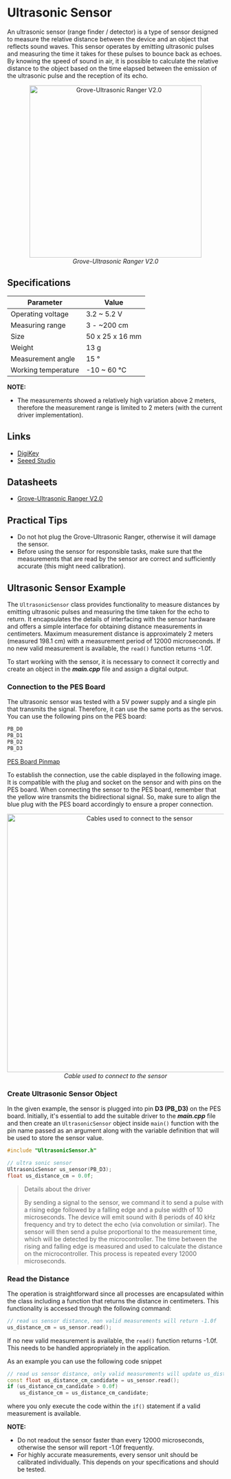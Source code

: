<!-- link list, last updated 03.01.2024 -->
[0]: https://www.digikey.ch/de/products/detail/seeed-technology-co-ltd/101020010/5482600?s=N4IgTCBcDaIOICUDyA1AogAgKoBkAqCAggMpIByAkgMIZFlxoIYpgB0ADCALoC%2BQA
[1]: https://wiki.seeedstudio.com/Grove-Ultrasonic_Ranger/

# Ultrasonic Sensor

An ultrasonic sensor (range finder / detector) is a type of sensor designed to measure the relative distance between the device and an object that reflects sound waves. This sensor operates by emitting ultrasonic pulses and measuring the time it takes for these pulses to bounce back as echoes. By knowing the speed of sound in air, it is possible to calculate the relative distance to the object based on the time elapsed between the emission of the ultrasonic pulse and the reception of its echo.

<p align="center">
    <img src="../images/grove_ultrasonic_ranger_v2.png" alt="Grove-Ultrasonic Ranger V2.0" width="400"/> </br>
    <i>Grove-Ultrasonic Ranger V2.0</i>
</p>

## Specifications

| Parameter           | Value           |
| ------------------- | --------------- |
| Operating voltage   | 3.2 ~ 5.2 V     |
| Measuring range     | 3 - ~200 cm     |
| Size                | 50 x 25 x 16 mm |
| Weight              | 13 g            |
| Measurement angle   | 15 °            |
| Working temperature | -10 ~ 60 °C     |

**NOTE:**
- The measurements showed a relatively high variation above 2 meters, therefore the measurement range is limited to 2 meters (with the current driver implementation).

## Links

- [DigiKey][0] </br>
- [Seeed Studio][1]

## Datasheets

- [Grove-Ultrasonic Ranger V2.0](../datasheets/Grove-Ultrasonic_Ranger_WiKi.pdf)

## Practical Tips

- Do not hot plug the Grove-Ultrasonic Ranger, otherwise it will damage the sensor.
- Before using the sensor for responsible tasks, make sure that the measurements that are read by the sensor are correct and sufficiently accurate (this might need calibration).

## Ultrasonic Sensor Example

The ``UltrasonicSensor`` class provides functionality to measure distances by emitting ultrasonic pulses 
and measuring the time taken for the echo to return. It encapsulates the details of interfacing with the
sensor hardware and offers a simple interface for obtaining distance measurements in centimeters.
Maximum measurement distance is approximately 2 meters (measured 198.1 cm) with a measurement period of 12000
microseconds. If no new valid measurement is available, the ``read()`` function returns -1.0f.

To start working with the sensor, it is necessary to connect it correctly and create an object in the ***main.cpp*** file and assign a digital output.

### Connection to the PES Board

The ultrasonic sensor was tested with a 5V power supply and a single pin that transmits the signal. Therefore, it can use the same ports as the servos. You can use the following pins on the PES board:

```cpp
PB_D0
PB_D1
PB_D2
PB_D3
```

[PES Board Pinmap](../datasheets/pes_board_peripherals.pdf)

To establish the connection, use the cable displayed in the following image. It is compatible with the plug and socket on the sensor and with pins on the PES board. When connecting the sensor to the PES board, remember that the yellow wire transmits the bidirectional signal. So, make sure to align the blue plug with the PES board accordingly to ensure a proper connection.

<p align="center">
    <img src="../images/groove_cable_reworked.png" alt="Cables used to connect to the sensor" width="600"/> </br>
    <i>Cable used to connect to the sensor</i>
</p>

### Create Ultrasonic Sensor Object

In the given example, the sensor is plugged into pin **D3 (PB_D3)** on the PES board. Initially, it's essential to add the suitable driver to the ***main.cpp*** file and then create an ``UltrasonicSensor`` object inside ``main()`` function with the pin name passed as an argument along with the variable definition that will be used to store the sensor value.

```cpp
#include "UltrasonicSensor.h"
```

```cpp
// ultra sonic sensor
UltrasonicSensor us_sensor(PB_D3);
float us_distance_cm = 0.0f;
```

<!-- Additional information is greyed out -->
>Details about the driver
>
>By sending a signal to the sensor, we command it to send a pulse with a rising edge followed by a falling edge and a pulse width of 10 microseconds. The device will emit sound with 8 periods of 40 kHz frequency and try to detect the echo (via convolution or similar). The sensor will then send a pulse proportional to the measurement time, which will be detected by the microcontroller. The time between the rising and falling edge is measured and used to calculate the distance on the microcontroller. This process is repeated every 12000 microseconds.

### Read the Distance

The operation is straightforward since all processes are encapsulated within the class including a function that returns the distance in centimeters. This functionality is accessed through the following command:

```cpp
// read us sensor distance, non valid measurements will return -1.0f
us_distance_cm = us_sensor.read();
```

If no new valid measurement is available, the ``read()`` function returns -1.0f. This needs to be handled appropriately in the application.

As an example you can use the following code snippet

```cpp
// read us sensor distance, only valid measurements will update us_distance_cm
const float us_distance_cm_candidate = us_sensor.read();
if (us_distance_cm_candidate > 0.0f)
    us_distance_cm = us_distance_cm_candidate;
```

where you only execute the code within the ``if()`` statement if a valid measurement is available.

**NOTE:**
- Do not readout the sensor faster than every 12000 microseconds, otherwise the sensor will report -1.0f frequently.
- For highly accurate measurements, every sensor unit should be calibrated individually. This depends on your specifications and should be tested.
